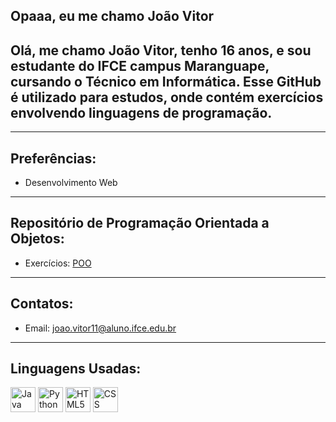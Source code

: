 ## Opaaa, eu me chamo João Vitor
Olá, me chamo João Vitor, tenho 16 anos, e sou estudante do IFCE campus Maranguape, cursando o Técnico em Informática. Esse GitHub é utilizado para estudos, onde contém exercícios envolvendo linguagens de programação. 
-------

 --------
 
## Preferências: <br>

 - Desenvolvimento Web <br>

--------

## Repositório de Programação Orientada a Objetos:

- Exercícios: [POO](https://github.com/JVitor44/CTI-P3-POO-20242-LISTA01)

---------

## Contatos:
- Email: joao.vitor11@aluno.ifce.edu.br

<hr>

## Linguagens Usadas: <br>

<img src="https://icongr.am/devicon/java-original.svg?size=128&color=currentColor" width="40" height="40" alt="Java Icon"> <img src="https://icongr.am/devicon/python-original.svg?size=128&color=currentColor" width="40" height="40" alt="Python Icon"> <img src="https://icongr.am/devicon/html5-original.svg?size=128&color=currentColor" width="40" height="40" alt="HTML5 Icon"> <img src="https://icongr.am/devicon/css3-original.svg?size=128&color=currentColor" width="40" height="40" alt="CSS Icon">
